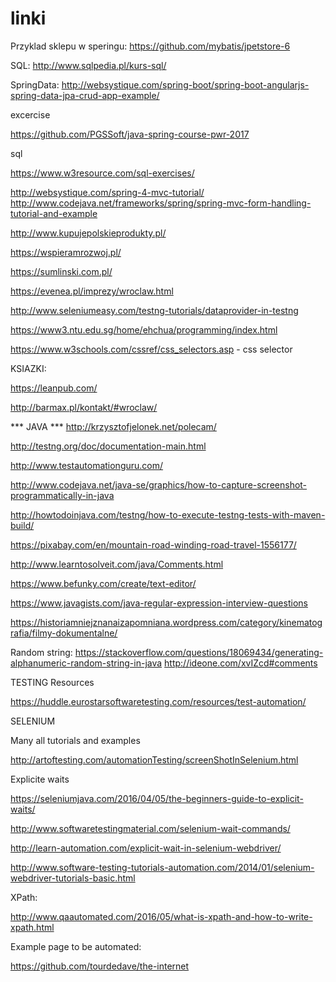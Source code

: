 # linki


Przyklad sklepu w speringu:
https://github.com/mybatis/jpetstore-6

SQL:
http://www.sqlpedia.pl/kurs-sql/


SpringData:
http://websystique.com/spring-boot/spring-boot-angularjs-spring-data-jpa-crud-app-example/



excercise

https://github.com/PGSSoft/java-spring-course-pwr-2017



sql

https://www.w3resource.com/sql-exercises/



http://websystique.com/spring-4-mvc-tutorial/
http://www.codejava.net/frameworks/spring/spring-mvc-form-handling-tutorial-and-example 



http://www.kupujepolskieprodukty.pl/

https://wspieramrozwoj.pl/

https://sumlinski.com.pl/

https://evenea.pl/imprezy/wroclaw.html

http://www.seleniumeasy.com/testng-tutorials/dataprovider-in-testng

https://www3.ntu.edu.sg/home/ehchua/programming/index.html

https://www.w3schools.com/cssref/css_selectors.asp - css selector


KSIAZKI:

https://leanpub.com/


http://barmax.pl/kontakt/#wroclaw/


*** JAVA ***
http://krzysztofjelonek.net/polecam/

http://testng.org/doc/documentation-main.html

http://www.testautomationguru.com/


http://www.codejava.net/java-se/graphics/how-to-capture-screenshot-programmatically-in-java

http://howtodoinjava.com/testng/how-to-execute-testng-tests-with-maven-build/

https://pixabay.com/en/mountain-road-winding-road-travel-1556177/

http://www.learntosolveit.com/java/Comments.html

https://www.befunky.com/create/text-editor/

https://www.javagists.com/java-regular-expression-interview-questions


https://historiamniejznanaizapomniana.wordpress.com/category/kinematografia/filmy-dokumentalne/


Random string:
https://stackoverflow.com/questions/18069434/generating-alphanumeric-random-string-in-java
http://ideone.com/xvIZcd#comments

TESTING Resources

https://huddle.eurostarsoftwaretesting.com/resources/test-automation/



SELENIUM



Many all tutorials and examples

http://artoftesting.com/automationTesting/screenShotInSelenium.html



Explicite waits

https://seleniumjava.com/2016/04/05/the-beginners-guide-to-explicit-waits/

http://www.softwaretestingmaterial.com/selenium-wait-commands/

http://learn-automation.com/explicit-wait-in-selenium-webdriver/

http://www.software-testing-tutorials-automation.com/2014/01/selenium-webdriver-tutorials-basic.html





XPath:

http://www.qaautomated.com/2016/05/what-is-xpath-and-how-to-write-xpath.html



Example page to be automated:

https://github.com/tourdedave/the-internet



